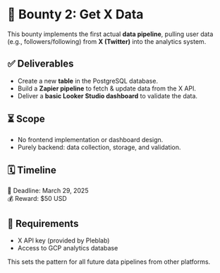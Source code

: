 # 🔄 Bounty 2: Get X Data

This bounty implements the first actual **data pipeline**, pulling user data (e.g., followers/following) from **X (Twitter)** into the analytics system.

## ✅ Deliverables
- Create a new **table** in the PostgreSQL database.
- Build a **Zapier pipeline** to fetch & update data from the X API.
- Deliver a **basic Looker Studio dashboard** to validate the data.

## ⏳ Scope
- No frontend implementation or dashboard design.
- Purely backend: data collection, storage, and validation.

## 🗓 Timeline
📅 Deadline: March 29, 2025  
💰 Reward: $50 USD

## 🔑 Requirements
- X API key (provided by Pleblab)
- Access to GCP analytics database

This sets the pattern for all future data pipelines from other platforms.